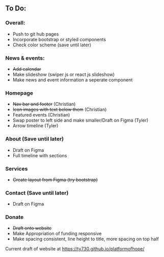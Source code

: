 ## To Do:
### Overall:
- Push to git hub pages
- Incorporate bootstrap or styled components
- Check color scheme (save until later)
### News & events:
- ~~Add calendar~~
- Make slideshow (swiper js or react js slideshow)
- Make news and event information a seperate component
### Homepage
- ~~Nav bar and footer~~ (Christian)
- ~~Icon images with text below them~~ (Christian)
- Featured events (Christian)
- Swap poster to left side and make smaller/Draft on Figma (Tyler)
- Arrow timeline (Tyler)
### About (Save until later)
- Draft on Figma
- Full timeline with sections
### Services
- ~~Create layout from Figma (try bootstrap)~~
### Contact (Save until later)
- Draft on Figma
### Donate
- ~~Draft onto website~~
- Make Appropriation of funding responsive
- Make spacing consistent, line height to title, more spacing on top half

Current draft of website at https://ty730.github.io/platformofhope/